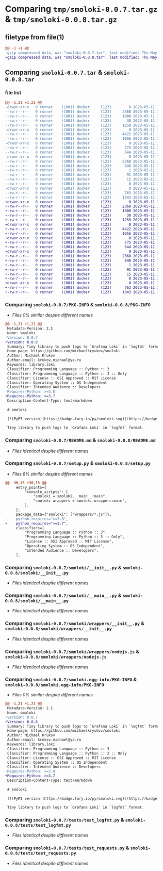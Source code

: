 # Comparing `tmp/smoloki-0.0.7.tar.gz` & `tmp/smoloki-0.0.8.tar.gz`

## filetype from file(1)

```diff
@@ -1 +1 @@
-gzip compressed data, was "smoloki-0.0.7.tar", last modified: Thu May 11 16:57:20 2023, max compression
+gzip compressed data, was "smoloki-0.0.8.tar", last modified: Thu May 11 17:24:45 2023, max compression
```

## Comparing `smoloki-0.0.7.tar` & `smoloki-0.0.8.tar`

### file list

```diff
@@ -1,21 +1,21 @@
-drwxr-xr-x   0 runner    (1001) docker     (123)        0 2023-05-11 16:57:20.823409 smoloki-0.0.7/
--rw-r--r--   0 runner    (1001) docker     (123)     2368 2023-05-11 16:57:20.823409 smoloki-0.0.7/PKG-INFO
--rw-r--r--   0 runner    (1001) docker     (123)     1800 2023-05-11 16:57:05.000000 smoloki-0.0.7/README.md
--rw-r--r--   0 runner    (1001) docker     (123)       38 2023-05-11 16:57:20.823409 smoloki-0.0.7/setup.cfg
--rw-r--r--   0 runner    (1001) docker     (123)     1259 2023-05-11 16:57:05.000000 smoloki-0.0.7/setup.py
-drwxr-xr-x   0 runner    (1001) docker     (123)        0 2023-05-11 16:57:20.819409 smoloki-0.0.7/smoloki/
--rw-r--r--   0 runner    (1001) docker     (123)     4422 2023-05-11 16:57:05.000000 smoloki-0.0.7/smoloki/__init__.py
--rw-r--r--   0 runner    (1001) docker     (123)     1056 2023-05-11 16:57:05.000000 smoloki-0.0.7/smoloki/__main__.py
-drwxr-xr-x   0 runner    (1001) docker     (123)        0 2023-05-11 16:57:20.823409 smoloki-0.0.7/smoloki/wrappers/
--rw-r--r--   0 runner    (1001) docker     (123)      775 2023-05-11 16:57:05.000000 smoloki-0.0.7/smoloki/wrappers/__init__.py
--rw-r--r--   0 runner    (1001) docker     (123)      544 2023-05-11 16:57:05.000000 smoloki-0.0.7/smoloki/wrappers/nodejs.js
-drwxr-xr-x   0 runner    (1001) docker     (123)        0 2023-05-11 16:57:20.819409 smoloki-0.0.7/smoloki.egg-info/
--rw-r--r--   0 runner    (1001) docker     (123)     2368 2023-05-11 16:57:20.000000 smoloki-0.0.7/smoloki.egg-info/PKG-INFO
--rw-r--r--   0 runner    (1001) docker     (123)      346 2023-05-11 16:57:20.000000 smoloki-0.0.7/smoloki.egg-info/SOURCES.txt
--rw-r--r--   0 runner    (1001) docker     (123)        1 2023-05-11 16:57:20.000000 smoloki-0.0.7/smoloki.egg-info/dependency_links.txt
--rw-r--r--   0 runner    (1001) docker     (123)       91 2023-05-11 16:57:20.000000 smoloki-0.0.7/smoloki.egg-info/entry_points.txt
--rw-r--r--   0 runner    (1001) docker     (123)       15 2023-05-11 16:57:20.000000 smoloki-0.0.7/smoloki.egg-info/requires.txt
--rw-r--r--   0 runner    (1001) docker     (123)        8 2023-05-11 16:57:20.000000 smoloki-0.0.7/smoloki.egg-info/top_level.txt
-drwxr-xr-x   0 runner    (1001) docker     (123)        0 2023-05-11 16:57:20.823409 smoloki-0.0.7/tests/
--rw-r--r--   0 runner    (1001) docker     (123)      763 2023-05-11 16:57:05.000000 smoloki-0.0.7/tests/test_logfmt.py
--rw-r--r--   0 runner    (1001) docker     (123)     1343 2023-05-11 16:57:05.000000 smoloki-0.0.7/tests/test_requests.py
+drwxr-xr-x   0 runner    (1001) docker     (123)        0 2023-05-11 17:24:45.730966 smoloki-0.0.8/
+-rw-r--r--   0 runner    (1001) docker     (123)     2368 2023-05-11 17:24:45.730966 smoloki-0.0.8/PKG-INFO
+-rw-r--r--   0 runner    (1001) docker     (123)     1800 2023-05-11 17:24:30.000000 smoloki-0.0.8/README.md
+-rw-r--r--   0 runner    (1001) docker     (123)       38 2023-05-11 17:24:45.730966 smoloki-0.0.8/setup.cfg
+-rw-r--r--   0 runner    (1001) docker     (123)     1259 2023-05-11 17:24:30.000000 smoloki-0.0.8/setup.py
+drwxr-xr-x   0 runner    (1001) docker     (123)        0 2023-05-11 17:24:45.726966 smoloki-0.0.8/smoloki/
+-rw-r--r--   0 runner    (1001) docker     (123)     4422 2023-05-11 17:24:30.000000 smoloki-0.0.8/smoloki/__init__.py
+-rw-r--r--   0 runner    (1001) docker     (123)     1056 2023-05-11 17:24:30.000000 smoloki-0.0.8/smoloki/__main__.py
+drwxr-xr-x   0 runner    (1001) docker     (123)        0 2023-05-11 17:24:45.730966 smoloki-0.0.8/smoloki/wrappers/
+-rw-r--r--   0 runner    (1001) docker     (123)      775 2023-05-11 17:24:30.000000 smoloki-0.0.8/smoloki/wrappers/__init__.py
+-rw-r--r--   0 runner    (1001) docker     (123)      544 2023-05-11 17:24:30.000000 smoloki-0.0.8/smoloki/wrappers/nodejs.js
+drwxr-xr-x   0 runner    (1001) docker     (123)        0 2023-05-11 17:24:45.730966 smoloki-0.0.8/smoloki.egg-info/
+-rw-r--r--   0 runner    (1001) docker     (123)     2368 2023-05-11 17:24:45.000000 smoloki-0.0.8/smoloki.egg-info/PKG-INFO
+-rw-r--r--   0 runner    (1001) docker     (123)      346 2023-05-11 17:24:45.000000 smoloki-0.0.8/smoloki.egg-info/SOURCES.txt
+-rw-r--r--   0 runner    (1001) docker     (123)        1 2023-05-11 17:24:45.000000 smoloki-0.0.8/smoloki.egg-info/dependency_links.txt
+-rw-r--r--   0 runner    (1001) docker     (123)       91 2023-05-11 17:24:45.000000 smoloki-0.0.8/smoloki.egg-info/entry_points.txt
+-rw-r--r--   0 runner    (1001) docker     (123)       15 2023-05-11 17:24:45.000000 smoloki-0.0.8/smoloki.egg-info/requires.txt
+-rw-r--r--   0 runner    (1001) docker     (123)        8 2023-05-11 17:24:45.000000 smoloki-0.0.8/smoloki.egg-info/top_level.txt
+drwxr-xr-x   0 runner    (1001) docker     (123)        0 2023-05-11 17:24:45.730966 smoloki-0.0.8/tests/
+-rw-r--r--   0 runner    (1001) docker     (123)      763 2023-05-11 17:24:30.000000 smoloki-0.0.8/tests/test_logfmt.py
+-rw-r--r--   0 runner    (1001) docker     (123)     1343 2023-05-11 17:24:30.000000 smoloki-0.0.8/tests/test_requests.py
```

### Comparing `smoloki-0.0.7/PKG-INFO` & `smoloki-0.0.8/PKG-INFO`

 * *Files 0% similar despite different names*

```diff
@@ -1,21 +1,21 @@
 Metadata-Version: 2.1
 Name: smoloki
-Version: 0.0.7
+Version: 0.0.8
 Summary: Tiny library to push logs to `Grafana Loki` in `logfmt` format.
 Home-page: https://github.com/michaelkryukov/smoloki
 Author: Michael Krukov
 Author-email: krukov.michael@ya.ru
 Keywords: library,loki
 Classifier: Programming Language :: Python :: 3
 Classifier: Programming Language :: Python :: 3 :: Only
 Classifier: License :: OSI Approved :: MIT License
 Classifier: Operating System :: OS Independent
 Classifier: Intended Audience :: Developers
-Requires-Python: >=3.8
+Requires-Python: >=3.7
 Description-Content-Type: text/markdown
 
 # smoloki
 
 [![PyPI version](https://badge.fury.io/py/smoloki.svg)](https://badge.fury.io/py/smoloki)
 
 Tiny library to push logs to `Grafana Loki` in `logfmt` format.
```

### Comparing `smoloki-0.0.7/README.md` & `smoloki-0.0.8/README.md`

 * *Files identical despite different names*

### Comparing `smoloki-0.0.7/setup.py` & `smoloki-0.0.8/setup.py`

 * *Files 8% similar despite different names*

```diff
@@ -30,15 +30,15 @@
     entry_points={
         "console_scripts": [
             "smoloki = smoloki.__main__:main",
             "smoloki-wrappers = smoloki.wrappers:main",
         ],
     },
     package_data={"smoloki": ["wrappers/*.js"]},
-    python_requires=">=3.8",
+    python_requires=">=3.7",
     classifiers=[
         "Programming Language :: Python :: 3",
         "Programming Language :: Python :: 3 :: Only",
         "License :: OSI Approved :: MIT License",
         "Operating System :: OS Independent",
         "Intended Audience :: Developers",
     ],
```

### Comparing `smoloki-0.0.7/smoloki/__init__.py` & `smoloki-0.0.8/smoloki/__init__.py`

 * *Files identical despite different names*

### Comparing `smoloki-0.0.7/smoloki/__main__.py` & `smoloki-0.0.8/smoloki/__main__.py`

 * *Files identical despite different names*

### Comparing `smoloki-0.0.7/smoloki/wrappers/__init__.py` & `smoloki-0.0.8/smoloki/wrappers/__init__.py`

 * *Files identical despite different names*

### Comparing `smoloki-0.0.7/smoloki/wrappers/nodejs.js` & `smoloki-0.0.8/smoloki/wrappers/nodejs.js`

 * *Files identical despite different names*

### Comparing `smoloki-0.0.7/smoloki.egg-info/PKG-INFO` & `smoloki-0.0.8/smoloki.egg-info/PKG-INFO`

 * *Files 0% similar despite different names*

```diff
@@ -1,21 +1,21 @@
 Metadata-Version: 2.1
 Name: smoloki
-Version: 0.0.7
+Version: 0.0.8
 Summary: Tiny library to push logs to `Grafana Loki` in `logfmt` format.
 Home-page: https://github.com/michaelkryukov/smoloki
 Author: Michael Krukov
 Author-email: krukov.michael@ya.ru
 Keywords: library,loki
 Classifier: Programming Language :: Python :: 3
 Classifier: Programming Language :: Python :: 3 :: Only
 Classifier: License :: OSI Approved :: MIT License
 Classifier: Operating System :: OS Independent
 Classifier: Intended Audience :: Developers
-Requires-Python: >=3.8
+Requires-Python: >=3.7
 Description-Content-Type: text/markdown
 
 # smoloki
 
 [![PyPI version](https://badge.fury.io/py/smoloki.svg)](https://badge.fury.io/py/smoloki)
 
 Tiny library to push logs to `Grafana Loki` in `logfmt` format.
```

### Comparing `smoloki-0.0.7/tests/test_logfmt.py` & `smoloki-0.0.8/tests/test_logfmt.py`

 * *Files identical despite different names*

### Comparing `smoloki-0.0.7/tests/test_requests.py` & `smoloki-0.0.8/tests/test_requests.py`

 * *Files identical despite different names*


